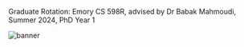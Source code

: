 Graduate Rotation: Emory CS 598R, advised by Dr Babak Mahmoudi, Summer 2024, PhD Year 1

![banner](banner.png)
